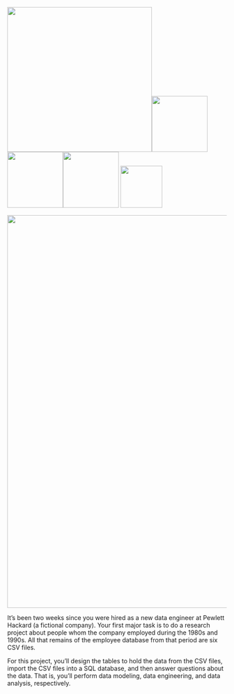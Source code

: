 <p align="left">
<img src="https://github.com/theidari/sql-challenge/blob/main/heder1.png" width="332"><img src="https://github.com/theidari/sql-challenge/blob/main/OP.png" width="128"><img src="https://github.com/theidari/sql-challenge/blob/main/CD.png" width="128"><img src="https://github.com/theidari/sql-challenge/blob/main/RS.png" width="128">
<img src="https://github.com/theidari/sql-challenge/blob/main/RF.png" width="96">
</p>
<p align="center">
<img src="https://github.com/theidari/sql-challenge/blob/main/linemain1.png" width="900">
</p>

It’s been two weeks since you were hired as a new data engineer at Pewlett Hackard (a fictional company). Your first major task is to do a research project about people whom the company employed during the 1980s and 1990s. All that remains of the employee database from that period are six CSV files.

For this project, you’ll design the tables to hold the data from the CSV files, import the CSV files into a SQL database, and then answer questions about the data. That is, you’ll perform data modeling, data engineering, and data analysis, respectively.
